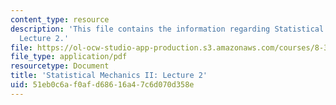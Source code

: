 ```yaml
---
content_type: resource
description: 'This file contains the information regarding Statistical Mechanics II:
  Lecture 2.'
file: https://ol-ocw-studio-app-production.s3.amazonaws.com/courses/8-334-statistical-mechanics-ii-statistical-physics-of-fields-spring-2014/51eb0c6af0afd68616a47c6d070d358e_MIT8_334S14_Lec2.pdf
file_type: application/pdf
resourcetype: Document
title: 'Statistical Mechanics II: Lecture 2'
uid: 51eb0c6a-f0af-d686-16a4-7c6d070d358e
---
```

